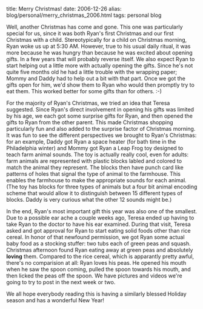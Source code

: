 title: Merry Christmas!
date: 2006-12-26
alias: blog/personal/merry_christmas_2006.html
tags: personal blog

Well, another Christmas has come and gone. This one was particularly
special for us, since it was both Ryan's first Christmas and our first
Christmas with a child.  Stereotypically for a child on Christmas
morning, Ryan woke us up at 5:30 AM.  However, true to his usual daily
ritual, it was more because he was hungry than because he was excited
about opening gifts. In a few years that will probably reverse
itself. We also expect Ryan to start helping out a little more with
actually opening the gifts.  Since he's not quite five months old he
had a little trouble with the wrapping paper; Mommy and Daddy had to
help out a bit with that part. Once we got the gifts open for him,
we'd show them to Ryan who would then promptly try to eat them. This
worked better for some gifts than for others. :-)

For the majority of Ryan's Christmas, we tried an idea that Teresa
suggested.  Since Ryan's direct involvement in opening his gifts was
limited by his age, we each got some surprise gifts for Ryan, and then
opened the gifts to Ryan from the other parent. This made Christmas
shopping particularly fun and also added to the surprise factor of
Christmas morning. It was fun to see the different perspectives we
brought to Ryan's Christmas: for an example, Daddy got Ryan a space
heater (for bath time in the Philadelphia winter) and Mommy got Ryan a
Leap Frog toy designed to teach farm animal sounds. The toy is
actually really cool, even for adults: farm animals are represented
with plastic blocks labled and colored to match the animal they
represent. The blocks then have punch card like patterns of holes that
signal the type of animal to the farmhouse. This enables the farmhouse
to make the appropriate sounds for each animal.  (The toy has blocks
for three types of animals but a four bit animal encoding scheme that
would allow it to distinguish between 15 different types of
blocks. Daddy is very curious what the other 12 sounds might be.)

In the end, Ryan's most important gift this year was also one of the
smallest.  Due to a possible ear ache a couple weeks ago, Teresa ended
up having to take Ryan to the doctor to have his ear examined.  During
that visit, Teresa asked and got approval for Ryan to start eating
solid foods other than rice cereal. In honor of that newfound
permission, we got Ryan some actual baby food as a stocking stuffer:
two tubs each of green peas and squash.  Christmas afternoon found
Ryan eating away at green peas and absolutely <b>loving</b> them.
Compared to the rice cereal, which is apparantly pretty awful, there's
no comparision at all: Ryan loves his peas. He opened his mouth when
he saw the spoon coming, pulled the spoon towards his mouth, and then
licked the peas off the spoon.  We have pictures and videos we're
going to try to post in the next week or two.

We all hope everybody reading this is having a similarly blessed
Holiday season and has a wonderful New Year!
